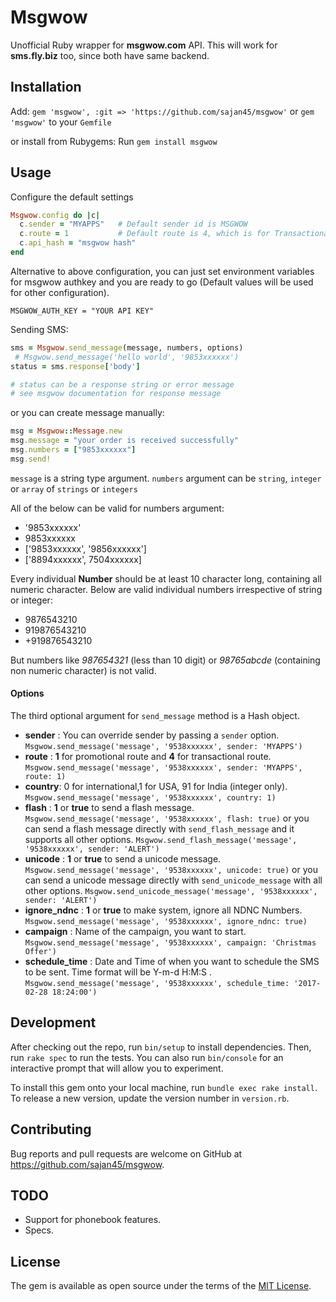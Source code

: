 # Msgwow
Unofficial Ruby wrapper for **msgwow.com** API.
This will work for **sms.fly.biz** too, since both have same backend.

## Installation

Add:
`gem 'msgwow', :git => 'https://github.com/sajan45/msgwow'`
or `gem 'msgwow'` to your `Gemfile`

or install from Rubygems:
Run `gem install msgwow`

## Usage

Configure the default settings

```ruby
Msgwow.config do |c|
  c.sender = "MYAPPS"   # Default sender id is MSGWOW
  c.route = 1           # Default route is 4, which is for Transactional SMS
  c.api_hash = "msgwow hash"
end
```

Alternative to above configuration, you can just set environment variables for msgwow authkey and you are ready to go (Default values will be used for other configuration).

```
MSGWOW_AUTH_KEY = "YOUR API KEY"
```

Sending SMS:
```ruby
sms = Msgwow.send_message(message, numbers, options)
 # Msgwow.send_message('hello world', '9853xxxxxx')
status = sms.response['body']

# status can be a response string or error message
# see msgwow documentation for response message
```
or you can create message manually:
```ruby
msg = Msgwow::Message.new
msg.message = "your order is received successfully"
msg.numbers = ["9853xxxxxx"]
msg.send!
```
`message` is a string type argument.
`numbers` argument can be `string`, `integer` or `array` of `strings` or `integers`

All of the below can be valid for numbers argument:
* '9853xxxxxx'
* 9853xxxxxx
* ['9853xxxxxx', '9856xxxxxx']
* ['8894xxxxxx', 7504xxxxxx]

Every individual **Number** should be at least 10 character long, containing all numeric character.
Below are valid individual numbers irrespective of string or integer:
* 9876543210
* 919876543210
* +919876543210

But numbers like *987654321* (less than 10 digit) or *98765abcde* (containing non numeric character) is not valid.

#### Options
The third optional argument for `send_message` method is a Hash object.
* **sender** : You can override sender by passing a `sender` option.
  `Msgwow.send_message('message', '9538xxxxxx', sender: 'MYAPPS')`
* **route**  : **1** for promotional route and **4** for transactional route.
  `Msgwow.send_message('message', '9538xxxxxx', sender: 'MYAPPS', route: 1)`
* **country**: 0 for international,1 for USA, 91 for India (integer only).
  `Msgwow.send_message('message', '9538xxxxxx', country: 1)`
* **flash**  : **1** or **true** to send a flash message.
  `Msgwow.send_message('message', '9538xxxxxx', flash: true)`
  or you can send a flash message directly with `send_flash_message`  and it supports all other options.
  `Msgwow.send_flash_message('message', '9538xxxxxx', sender: 'ALERT')`
* **unicode**  : **1** or **true** to send a unicode message.
  `Msgwow.send_message('message', '9538xxxxxx', unicode: true)`
  or you can send a unicode message directly with `send_unicode_message`  with all other options.
  `Msgwow.send_unicode_message('message', '9538xxxxxx', sender: 'ALERT')`
* **ignore_ndnc** : **1** or **true** to make system, ignore all NDNC Numbers.
  `Msgwow.send_message('message', '9538xxxxxx', ignore_ndnc: true)`
* **campaign**    : Name of the campaign, you want to start.
  `Msgwow.send_message('message', '9538xxxxxx', campaign: 'Christmas Offer')`
* **schedule_time** : Date and Time of when you want to schedule the SMS to be sent.
Time format will be Y-m-d H:M:S .
  `Msgwow.send_message('message', '9538xxxxxx', schedule_time: '2017-02-28 18:24:00')`
## Development

After checking out the repo, run `bin/setup` to install dependencies. Then, run `rake spec` to run the tests. You can also run `bin/console` for an interactive prompt that will allow you to experiment.

To install this gem onto your local machine, run `bundle exec rake install`. To release a new version, update the version number in `version.rb`.

## Contributing

Bug reports and pull requests are welcome on GitHub at https://github.com/sajan45/msgwow.

## TODO

* Support for phonebook features.
* Specs.

## License

The gem is available as open source under the terms of the [MIT License](http://opensource.org/licenses/MIT).

